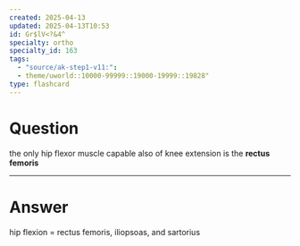 ```yaml
---
created: 2025-04-13
updated: 2025-04-13T10:53
id: Gr$lV<?&4^
specialty: ortho
specialty_id: 163
tags:
  - "source/ak-step1-v11:": 
  - theme/uworld::10000-99999::19000-19999::19828"
type: flashcard
---
```


# Question
the only hip flexor muscle capable also of knee extension is the **rectus femoris**

---

# Answer
hip flexion = rectus femoris, iliopsoas, and sartorius